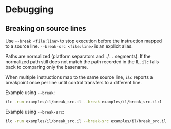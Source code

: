 # Debugging

## Breaking on source lines

Use `--break <file:line>` to stop execution before the instruction mapped to a
source line. `--break-src <file:line>` is an explicit alias.

Paths are normalized (platform separators and `.`/`..` segments). If the
normalized path still does not match the path recorded in the IL, `ilc` falls
back to comparing only the basename.

When multiple instructions map to the same source line, `ilc` reports a
breakpoint once per line until control transfers to a different line.

Example using `--break`:

```bash
ilc -run examples/il/break_src.il --break examples/il/break_src.il:1
```

Example using `--break-src`:

```bash
ilc -run examples/il/break_src.il --break-src examples/il/break_src.il:1
```

